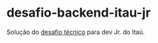 # desafio-backend-itau-jr

Solução do [desafio técnico](https://github.com/rafaellins-itau/desafio-itau-vaga-99-junior) para dev Jr. do Itaú.
